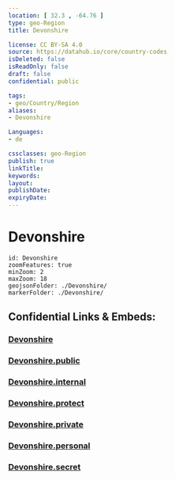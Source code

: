 ```yaml
---
location: [ 32.3 , -64.76 ] 
type: geo-Region
title: Devonshire

license: CC BY-SA 4.0
source: https://datahub.io/core/country-codes
isDeleted: false
isReadOnly: false
draft: false
confidential: public

tags:
- geo/Country/Region
aliases:
- Devonshire

Languages:
- de

cssclasses: geo-Region
publish: true
linkTitle: 
keywords: 
layout: 
publishDate: 
expiryDate: 
---
```


# Devonshire

```leaflet
id: Devonshire
zoomFeatures: true 
minZoom: 2 
maxZoom: 18
geojsonFolder: ./Devonshire/
markerFolder: ./Devonshire/
```


## Confidential Links & Embeds: 

### [Devonshire](/_Standards/Earth/Continent/America~Caribbean/Bermuda/Counties/Devonshire.md) 

### [Devonshire.public](/_public/Earth/Continent/America~Caribbean/Bermuda/Counties/Devonshire.public.md) 

### [Devonshire.internal](/_internal/Earth/Continent/America~Caribbean/Bermuda/Counties/Devonshire.internal.md) 

### [Devonshire.protect](/_protect/Earth/Continent/America~Caribbean/Bermuda/Counties/Devonshire.protect.md) 

### [Devonshire.private](/_private/Earth/Continent/America~Caribbean/Bermuda/Counties/Devonshire.private.md) 

### [Devonshire.personal](/_personal/Earth/Continent/America~Caribbean/Bermuda/Counties/Devonshire.personal.md) 

### [Devonshire.secret](/_secret/Earth/Continent/America~Caribbean/Bermuda/Counties/Devonshire.secret.md)


